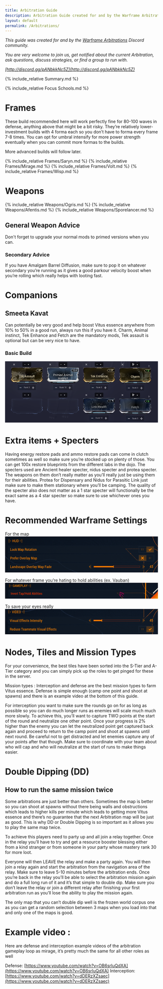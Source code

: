```yaml
---
title: Arbitration Guide
description: Arbitration Guide created for and by the Warframe Arbitrations community.
layout: default
permalink: /Arbitrations/
---
```


*This guide was created for and by the [Warframe Arbitrations](http://discord.gg/d2ubNDSv8a) Discord community.*

*You are very welcome to join us, get notified about the current Arbitration, ask questions, discuss strategies, or find a group to run with.*

*[http://discord.gg/pANbkkNc5Z](http://discord.gg/pANbkkNc5Z)*

{% include_relative Summary.md %}

{% include_relative Focus Schools.md %}

# Frames

These build recommended here will work perfectly fine for 80-100 waves in defense, anything above that might be a bit risky. They’re relatively lower-investment builds with 4 forma each so you don’t have to forma every frame 7-8 times. You can opt for umbral intensify for more power strength eventually when you can commit more formas to the builds. 

More advanced builds will follow later.


{% include_relative Frames/Saryn.md %}
{% include_relative Frames/Mirage.md %}
{% include_relative Frames/Volt.md %}
{% include_relative Frames/Wisp.md %}

# Weapons

{% include_relative Weapons/Ogris.md %}
{% include_relative Weapons/Afentis.md %}
{% include_relative Weapons/Sporelancer.md %}

## General Weapon Advice 
Don't forget to upgrade your normal mods to primed versions when you can.

### Secondary Advice 
If you have Amalgam Barrel Diffusion, make sure to pop it on whatever secondary you’re running as it gives a good parkour velocity boost when you’re rolling which really helps with looting fast.

# Companions
## Smeeta Kavat
Can potentially be very good and help boost Vitus essence anywhere from 10% to 50% in a good run, always run this if you have it. 
Charm, Animal instinct, Tek Enhance and Fetch are the mandatory mods, Tek assault is optional but can be very nice to have.

### Basic Build
![](media/builds_smeeta_basic.png)

# Extra items + Specters
Having energy restore pads and ammo restore pads can come in clutch sometimes as well so make sure you’re stocked up on plenty of those. You can get 100x restore blueprints from the different labs in the dojo. The specters used are Ancient healer specter, nidus specter and protea specter. The weapons on them don’t really matter as you’ll really just be using them for their abilities. Protea for Dispensary and Nidus for Parasitic Link just make sure to make them stationary where you’ll be camping. The quality of the specter also does not matter as a 1 star specter will functionally be the exact same as a 4 star specter so make sure to use whichever ones you have.


# Recommended Warframe Settings
For the map
![](media/settings_map.png)

For whatever frame you’re hating to hold abilities (ex. Vauban)
![](media/settings2.png)

To save your eyes really
![](media/settings1.png)

# Nodes, Tiles and Mission Types

For your convenience, the best tiles have been sorted into the S-Tier and A-Tier category and you can simply pick up the roles to get pinged for these in the server.

Mission types : 
Interception and defense are the best mission types to farm Vitus essence. Defense is simple enough (camp one point and shoot at spawns) and there is an example video at the bottom of this guide.

For interception you want to make sure the rounds go on for as long as possible so you can do much longer runs as enemies will scale much much more slowly. To achieve this, you’ll want to capture TWO points at the start of the round and neutralize one other point. Once your progress is 2% higher than the enemy you can let the neutralized point get captured back again and proceed to return to the camp point and shoot at spawns until next round. Be careful not to get distracted and let enemies capture any of your points after that though. Make sure to coordinate with your team about who will cap and who will neutralize at the start of runs to make things easier.

# Double Dipping (DD) 
## How to run the same mission twice
Some arbitrations are just better than others. Sometimes the map is better so you can shoot at spawns without there being walls and obstructions which leads to higher kills per minute which leads to getting more Vitus essence and there’s no guarantee that the next Arbitration map will be just as good. This is why DD or Double Dipping is so important as it allows you to play the same map twice.

To achieve this players need to party up and all join a relay together. Once in the relay you’ll have to try and get a resource booster blessing either from a kind stranger or from someone in your party whose mastery rank 30 for more loot. 
 


Everyone will then LEAVE the relay and make a party again. You will then join a relay again and start the arbitration from the navigation area of the relay. Make sure to leave 5-10 minutes before the arbitration ends. Once you’re back in the relay you’ll be able to select the arbitration mission again and do a full long run of it and it’s that simple to double dip. Make sure you don’t leave the relay or join a different relay after finishing your first arbitration run as you’ll lose the ability to play the mission again.

The only map that you can’t double dip well is the frozen world corpus one as you can get a random selection between 3 maps when you load into that and only one of the maps is good. 

# Example video : 

Here are defense and interception example videos of the arbitration gameplay loop as mirage, it’s pretty much the same for all other roles as well

Defense:  [https://www.youtube.com/watch?v=OB6srluQdXA](https://www.youtube.com/watch?v=OB6srluQdXA)
Interception: [https://www.youtube.com/watch?v=dDERzXZsaec](https://www.youtube.com/watch?v=dDERzXZsaec)
